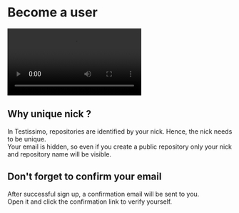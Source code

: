 # Become a user
![VIDEO-AUTOPLAY-338-368](/documentation/videos/become-a-user-signup.mp4)

## Why unique nick ?
In Testissimo, repositories are identified by your nick. Hence, the nick needs to be unique.  
Your email is hidden, so even if you create a public repository only your nick and repository name will be visible.

## Don't forget to confirm your email
After successful sign up, a confirmation email will be sent to you.  
Open it and click the confirmation link to verify yourself.
